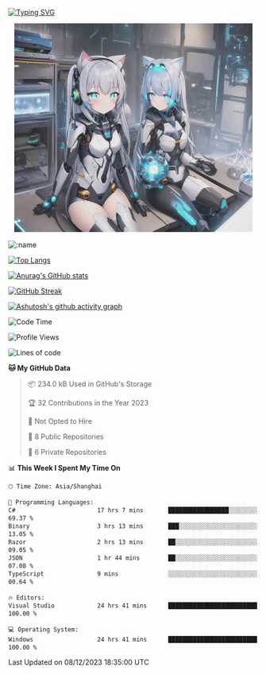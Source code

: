 [![Typing SVG](https://readme-typing-svg.demolab.com?font=Fira+Code&pause=1000&color=F78FDE&width=435&lines=%E6%AC%A2%E8%BF%8E%E5%A4%A7%E4%BD%AC%E6%9D%A5%E8%AE%BF0v0)](https://git.io/typing-svg)


<p align="center">
  <a href="https://github.com/qq583044063qq"><img src="banner.png" alt="qq583044063qq Banner"></a>
</p>



![:name](https://count.getloli.com/get/@hk416?theme=rule34)

[![Top Langs](https://github-readme-stats.vercel.app/api/top-langs/?username=qq583044063qq&locale=cn&hide=javascript,html,css&theme=tokyonight)](https://github.com/anuraghazra/github-readme-stats)

[![Anurag's GitHub stats](https://github-readme-stats.vercel.app/api?username=qq583044063qq&count_private=true&show_icons=true&locale=cn&theme=tokyonight)](https://github.com/anuraghazra/github-readme-stats)

[![GitHub Streak](https://streak-stats.demolab.com/?user=qq583044063qq&locale=zh_Hans&theme=tokyonight)](https://git.io/streak-stats)

[![Ashutosh's github activity graph](https://github-readme-activity-graph.vercel.app/graph?username=qq583044063qq&theme=tokyo-night)](https://github.com/ashutosh00710/github-readme-activity-graph)

<!--START_SECTION:waka-->
![Code Time](http://img.shields.io/badge/Code%20Time-522%20hrs%2034%20mins-blue)

![Profile Views](http://img.shields.io/badge/Profile%20Views-0-blue)

![Lines of code](https://img.shields.io/badge/From%20Hello%20World%20I%27ve%20Written-904.7%20thousand%20lines%20of%20code-blue)

**🐱 My GitHub Data** 

> 📦 234.0 kB Used in GitHub's Storage 
 > 
> 🏆 32 Contributions in the Year 2023
 > 
> 🚫 Not Opted to Hire
 > 
> 📜 8 Public Repositories 
 > 
> 🔑 6 Private Repositories 
 > 
📊 **This Week I Spent My Time On** 

```text
🕑︎ Time Zone: Asia/Shanghai

💬 Programming Languages: 
C#                       17 hrs 7 mins       █████████████████░░░░░░░░   69.37 % 
Binary                   3 hrs 13 mins       ███░░░░░░░░░░░░░░░░░░░░░░   13.05 % 
Razor                    2 hrs 13 mins       ██░░░░░░░░░░░░░░░░░░░░░░░   09.05 % 
JSON                     1 hr 44 mins        ██░░░░░░░░░░░░░░░░░░░░░░░   07.08 % 
TypeScript               9 mins              ░░░░░░░░░░░░░░░░░░░░░░░░░   00.64 % 

🔥 Editors: 
Visual Studio            24 hrs 41 mins      █████████████████████████   100.00 % 

💻 Operating System: 
Windows                  24 hrs 41 mins      █████████████████████████   100.00 % 
```


 Last Updated on 08/12/2023 18:35:00 UTC
<!--END_SECTION:waka-->
